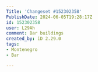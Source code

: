 ```yaml
---
Title: 'Changeset #152302358'
PublishDate: 2024-06-05T19:28:17Z
id: 152302358
user: L29Ah
comment: Bar buildings
created_by: iD 2.29.0
tags:
- Montenegro
- Bar

---
```

